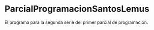 # ParcialProgramacionSantosLemus
El programa para la segunda serie del primer parcial de programación.
